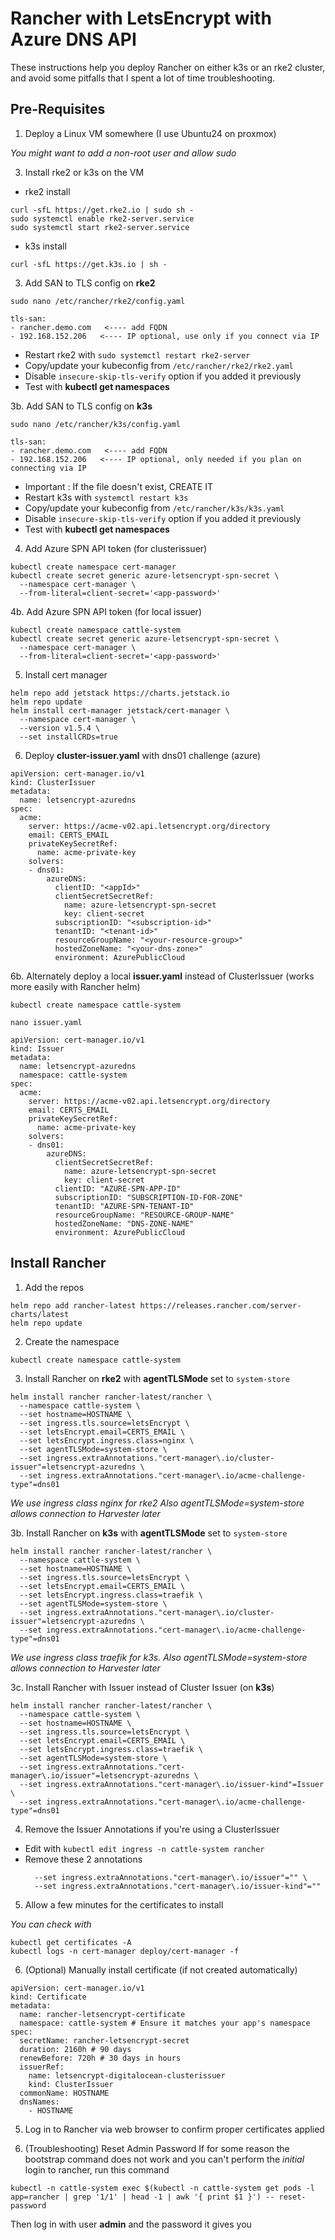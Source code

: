 # Rancher with LetsEncrypt with Azure DNS API
These instructions help you deploy Rancher on either k3s or an rke2 cluster, and avoid some pitfalls that I spent a lot of time troubleshooting.

## Pre-Requisites
1. Deploy a Linux VM somewhere (I use Ubuntu24 on proxmox)
   
  _You might want to add a non-root user and allow sudo_

3. Install rke2 or k3s on the VM
  - rke2 install
```
curl -sfL https://get.rke2.io | sudo sh -
sudo systemctl enable rke2-server.service
sudo systemctl start rke2-server.service
```
  - k3s install
```
curl -sfL https://get.k3s.io | sh -
```


3. Add SAN to TLS config on **rke2**

`sudo nano /etc/rancher/rke2/config.yaml`
```
tls-san:
- rancher.demo.com   <---- add FQDN
- 192.168.152.206   <---- IP optional, use only if you connect via IP
```
  - Restart rke2 with `sudo systemctl restart rke2-server`
  - Copy/update your kubeconfig from `/etc/rancher/rke2/rke2.yaml`
  - Disable `insecure-skip-tls-verify` option if you added it previously
  - Test with **kubectl get namespaces**

3b. Add SAN to TLS config on **k3s** 

`sudo nano /etc/rancher/k3s/config.yaml`
```
tls-san:
- rancher.demo.com   <---- add FQDN
- 192.168.152.206   <---- IP optional, only needed if you plan on connecting via IP
```
  - Important : If the file doesn't exist, CREATE IT
  - Restart k3s with `systemctl restart k3s`
  - Copy/update your kubeconfig from `/etc/rancher/k3s/k3s.yaml`
  - Disable `insecure-skip-tls-verify` option if you added it previously
  - Test with **kubectl get namespaces**

4. Add Azure SPN API token (for clusterissuer)
```
kubectl create namespace cert-manager
kubectl create secret generic azure-letsencrypt-spn-secret \
  --namespace cert-manager \
  --from-literal=client-secret='<app-password>' 
```

4b. Add Azure SPN API token (for local issuer)
```
kubectl create namespace cattle-system
kubectl create secret generic azure-letsencrypt-spn-secret \
  --namespace cert-manager \
  --from-literal=client-secret='<app-password>' 
```



5. Install cert manager
```
helm repo add jetstack https://charts.jetstack.io
helm repo update
helm install cert-manager jetstack/cert-manager \
  --namespace cert-manager \
  --version v1.5.4 \
  --set installCRDs=true
```

6. Deploy **cluster-issuer.yaml** with dns01 challenge (azure)
```
apiVersion: cert-manager.io/v1
kind: ClusterIssuer
metadata:
  name: letsencrypt-azuredns
spec:
  acme:
    server: https://acme-v02.api.letsencrypt.org/directory
    email: CERTS_EMAIL
    privateKeySecretRef:
      name: acme-private-key
    solvers:
    - dns01:
        azureDNS:
          clientID: "<appId>"
          clientSecretSecretRef:
            name: azure-letsencrypt-spn-secret
            key: client-secret
          subscriptionID: "<subscription-id>"
          tenantID: "<tenant-id>"
          resourceGroupName: "<your-resource-group>"
          hostedZoneName: "<your-dns-zone>"
          environment: AzurePublicCloud 
```

6b. Alternately deploy a local **issuer.yaml** instead of ClusterIssuer (works more easily with Rancher helm)

`kubectl create namespace cattle-system`

`nano issuer.yaml`
```
apiVersion: cert-manager.io/v1
kind: Issuer
metadata:
  name: letsencrypt-azuredns
  namespace: cattle-system
spec:
  acme:
    server: https://acme-v02.api.letsencrypt.org/directory
    email: CERTS_EMAIL
    privateKeySecretRef:
      name: acme-private-key
    solvers:
    - dns01:
        azureDNS:
          clientSecretSecretRef:
            name: azure-letsencrypt-spn-secret
            key: client-secret
          clientID: "AZURE-SPN-APP-ID"
          subscriptionID: "SUBSCRIPTION-ID-FOR-ZONE"
          tenantID: "AZURE-SPN-TENANT-ID"
          resourceGroupName: "RESOURCE-GROUP-NAME"
          hostedZoneName: "DNS-ZONE-NAME"
          environment: AzurePublicCloud 
```

## Install Rancher

1. Add the repos
```
helm repo add rancher-latest https://releases.rancher.com/server-charts/latest
helm repo update
```
2. Create the namespace
```
kubectl create namespace cattle-system
```

3. Install Rancher on **rke2** with **agentTLSMode** set to `system-store`
```
helm install rancher rancher-latest/rancher \
  --namespace cattle-system \
  --set hostname=HOSTNAME \
  --set ingress.tls.source=letsEncrypt \
  --set letsEncrypt.email=CERTS_EMAIL \
  --set letsEncrypt.ingress.class=nginx \
  --set agentTLSMode=system-store \
  --set ingress.extraAnnotations."cert-manager\.io/cluster-issuer"=letsencrypt-azuredns \
  --set ingress.extraAnnotations."cert-manager\.io/acme-challenge-type"=dns01

```
_We use ingress class nginx for rke2_
_Also agentTLSMode=system-store allows connection to Harvester later_

3b. Install Rancher on **k3s** with **agentTLSMode** set to `system-store`
```
helm install rancher rancher-latest/rancher \
  --namespace cattle-system \
  --set hostname=HOSTNAME \
  --set ingress.tls.source=letsEncrypt \
  --set letsEncrypt.email=CERTS_EMAIL \
  --set letsEncrypt.ingress.class=traefik \
  --set agentTLSMode=system-store \
  --set ingress.extraAnnotations."cert-manager\.io/cluster-issuer"=letsencrypt-azuredns \
  --set ingress.extraAnnotations."cert-manager\.io/acme-challenge-type"=dns01
```
_We use ingress class traefik for k3s._
_Also agentTLSMode=system-store allows connection to Harvester later_

3c. Install Rancher with Issuer instead of Cluster Issuer (on **k3s**)
```
helm install rancher rancher-latest/rancher \
  --namespace cattle-system \
  --set hostname=HOSTNAME \
  --set ingress.tls.source=letsEncrypt \
  --set letsEncrypt.email=CERTS_EMAIL \
  --set letsEncrypt.ingress.class=traefik \
  --set agentTLSMode=system-store \
  --set ingress.extraAnnotations."cert-manager\.io/issuer"=letsencrypt-azuredns \
  --set ingress.extraAnnotations."cert-manager\.io/issuer-kind"=Issuer \
  --set ingress.extraAnnotations."cert-manager\.io/acme-challenge-type"=dns01
```

4. Remove the Issuer Annotations if you're using a ClusterIssuer
- Edit with `kubectl edit ingress -n cattle-system rancher`
- Remove these 2 annotations
  ```
    --set ingress.extraAnnotations."cert-manager\.io/issuer"="" \
    --set ingress.extraAnnotations."cert-manager\.io/issuer-kind"=""
  ```
  
5. Allow a few minutes for the certificates to install

  _You can check with_
```
kubectl get certificates -A
kubectl logs -n cert-manager deploy/cert-manager -f
```

6. (Optional) Manually install certificate (if not created automatically)
```
apiVersion: cert-manager.io/v1
kind: Certificate
metadata:
  name: rancher-letsencrypt-certificate
  namespace: cattle-system # Ensure it matches your app's namespace
spec:
  secretName: rancher-letsencrypt-secret
  duration: 2160h # 90 days
  renewBefore: 720h # 30 days in hours
  issuerRef:
    name: letsencrypt-digitalocean-clusterissuer
    kind: ClusterIssuer
  commonName: HOSTNAME
  dnsNames:
    - HOSTNAME
```

5. Log in to Rancher via web browser to confirm proper certificates applied

6. (Troubleshooting) Reset Admin Password
If for some reason the bootstrap command does not work and you can't perform the _initial_ login to rancher, run this command
```
kubectl -n cattle-system exec $(kubectl -n cattle-system get pods -l app=rancher | grep '1/1' | head -1 | awk '{ print $1 }') -- reset-password
```
Then log in with user **admin** and the password it gives you
